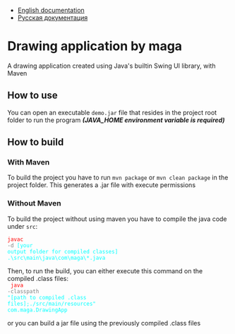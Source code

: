 - [English documentation](README.en.md)
- [Русская документация](README.ru.md)

# Drawing application by maga

A drawing application created using Java's builtin Swing UI library, with Maven


## How to use
You can open an executable ```demo.jar``` file that resides in the project root folder to run the program
***(JAVA_HOME environment variable is required)***


## How to build

### With Maven
To build the project you have to run
```mvn package``` or ```mvn clean package``` in the project folder.
This generates a .jar file with execute permissions

### Without Maven
To build the project without using maven you have to compile the java code under `src`: <br>
<code>
    <span style="color: red;">javac</span>
    <span style="color: grey;">-d</span>
    <span style="color: cyan;">[your output folder for compiled classes]</span>
    <span style="color: cyan;">.\src\main\java\com\maga\\*.java</span>
</code>

Then, to run the build, you can either execute this command on the compiled .class files: <br>
<code>
    <span style="color: red;">java</span>
    <span style="color: grey;">-classpath</span>
    <span style="color: cyan;">"[path to compiled .class files];./src/main/resources"</span>
    <span style="color: cyan;">com.maga.DrawingApp</span>
</code>

or you can build a jar file using the previously compiled .class files
